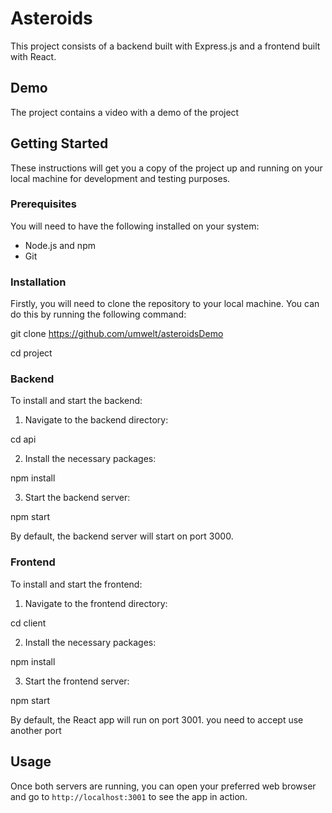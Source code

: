 # Asteroids

This project consists of a backend built with Express.js and a frontend built with React.

## Demo

The project contains a video with a demo of the project

## Getting Started

These instructions will get you a copy of the project up and running on your local machine for development and testing purposes.

### Prerequisites

You will need to have the following installed on your system:

- Node.js and npm
- Git

### Installation

Firstly, you will need to clone the repository to your local machine. You can do this by running the following command:

git clone https://github.com/umwelt/asteroidsDemo

cd project


### Backend

To install and start the backend:

1. Navigate to the backend directory:

cd api


2. Install the necessary packages:

npm install


3. Start the backend server:

npm start


By default, the backend server will start on port 3000.

### Frontend

To install and start the frontend:

1. Navigate to the frontend directory:

cd client


2. Install the necessary packages:

npm install

3. Start the frontend server:

npm start


By default, the React app will run on port 3001. you need to accept use another port

## Usage

Once both servers are running, you can open your preferred web browser and go to `http://localhost:3001` to see the app in action.



